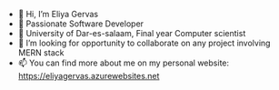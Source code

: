 - 👋 Hi, I’m Eliya Gervas
- 👀 Passionate Software Developer
- 🌱 University of Dar-es-salaam, Final year Computer scientist
- 💞️ I’m looking for opportunity to collaborate on any project involving MERN stack
- 📫 You can find more about me on my personal website: https://eliyagervas.azurewebsites.net 


